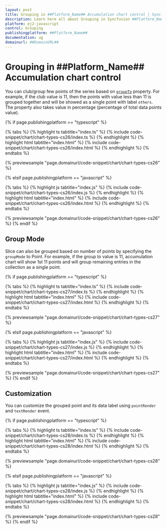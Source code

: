 ```yaml
---
layout: post
title: Grouping in ##Platform_Name## Accumulation chart control | Syncfusion
description: Learn here all about Grouping in Syncfusion ##Platform_Name## Accumulation chart control of Syncfusion Essential JS 2 and more.
platform: ej2-javascript
control: Grouping 
publishingplatform: ##Platform_Name##
documentation: ug
domainurl: ##DomainURL##
---
```


# Grouping in ##Platform_Name## Accumulation chart control

You can club/group few points of the series based on
[`groupTo`](../api/accumulation-chart/accumulationSeries/) property. For example, if the club
value is 11, then the points with value less than 11 is grouped together and will be showed as a single
point with label `others`. The property also takes value in percentage (percentage of total data points value).

{% if page.publishingplatform == "typescript" %}

 {% tabs %}
{% highlight ts tabtitle="index.ts" %}
{% include code-snippet/chart/chart-types-cs26/index.ts %}
{% endhighlight %}
{% highlight html tabtitle="index.html" %}
{% include code-snippet/chart/chart-types-cs26/index.html %}
{% endhighlight %}
{% endtabs %}
        
{% previewsample "page.domainurl/code-snippet/chart/chart-types-cs26" %}

{% elsif page.publishingplatform == "javascript" %}

{% tabs %}
{% highlight js tabtitle="index.js" %}
{% include code-snippet/chart/chart-types-cs26/index.js %}
{% endhighlight %}
{% highlight html tabtitle="index.html" %}
{% include code-snippet/chart/chart-types-cs26/index.html %}
{% endhighlight %}
{% endtabs %}

{% previewsample "page.domainurl/code-snippet/chart/chart-types-cs26" %}
{% endif %}

## Group Mode

Slice can also be grouped based on number of points by specifying the `groupMode` to Point. For example, if the group to value is 11, accumulation chart will show 1st 11 points and will group remaining entries in the collection as a single point.

{% if page.publishingplatform == "typescript" %}

 {% tabs %}
{% highlight ts tabtitle="index.ts" %}
{% include code-snippet/chart/chart-types-cs27/index.ts %}
{% endhighlight %}
{% highlight html tabtitle="index.html" %}
{% include code-snippet/chart/chart-types-cs27/index.html %}
{% endhighlight %}
{% endtabs %}
        
{% previewsample "page.domainurl/code-snippet/chart/chart-types-cs27" %}

{% elsif page.publishingplatform == "javascript" %}

{% tabs %}
{% highlight js tabtitle="index.js" %}
{% include code-snippet/chart/chart-types-cs27/index.js %}
{% endhighlight %}
{% highlight html tabtitle="index.html" %}
{% include code-snippet/chart/chart-types-cs27/index.html %}
{% endhighlight %}
{% endtabs %}

{% previewsample "page.domainurl/code-snippet/chart/chart-types-cs27" %}
{% endif %}

## Customization

You can customize the grouped point and its data label using `pointRender` and `textRender` event.

{% if page.publishingplatform == "typescript" %}

 {% tabs %}
{% highlight ts tabtitle="index.ts" %}
{% include code-snippet/chart/chart-types-cs28/index.ts %}
{% endhighlight %}
{% highlight html tabtitle="index.html" %}
{% include code-snippet/chart/chart-types-cs28/index.html %}
{% endhighlight %}
{% endtabs %}
        
{% previewsample "page.domainurl/code-snippet/chart/chart-types-cs28" %}

{% elsif page.publishingplatform == "javascript" %}

{% tabs %}
{% highlight js tabtitle="index.js" %}
{% include code-snippet/chart/chart-types-cs28/index.js %}
{% endhighlight %}
{% highlight html tabtitle="index.html" %}
{% include code-snippet/chart/chart-types-cs28/index.html %}
{% endhighlight %}
{% endtabs %}

{% previewsample "page.domainurl/code-snippet/chart/chart-types-cs28" %}
{% endif %}
